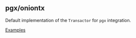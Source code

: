 ## pgx/oniontx

Default implementation of the `Transactor` for `pgx` integration.

[Examples](https://github.com/kozmod/oniontx-examples/tree/master/internal/pgx)